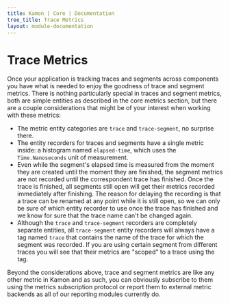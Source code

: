 ```yaml
---
title: Kamon | Core | Documentation
tree_title: Trace Metrics
layout: module-documentation
---
```


Trace Metrics
=============

Once your application is tracking traces and segments across components you have what is needed to enjoy the goodness of
trace and segment metrics. There is nothing particularly special in traces and segment metrics, both are simple entities
as described in the core metrics section, but there are a couple considerations that might be of your interest when
working with these metrics:

* The metric entity categories are `trace` and `trace-segment`, no surprise there.
* The entity recorders for traces and segments have a single metric inside: a histogram named `elapsed-time`, which
uses the `Time.Nanoseconds` unit of measurement.
* Even while the segment's elapsed time is measured from the moment they are created until the moment they are finished, the
segment metrics are not recorded until the correspondent trace has finished. Once the trace is finished, all segments
still open will get their metrics recorded immediately after finishing. The reason for delaying the recording is that a
trace can be renamed at any point while it is still open, so we can only be sure of which entity recorder to use once the
trace has finished and we know for sure that the trace name can't be changed again.
* Although the `trace` and `trace-segment` recorders are completely separate entities, all `trace-segment` entity
recorders will always have a tag named `trace` that contains the name of the trace for which the segment was recorded.
If you are using certain segment from different traces you will see that their metrics are "scoped" to a trace using the
tag.

Beyond the considerations above, trace and segment metrics are like any other metric in Kamon and as such, you can
obviously subscribe to them using the metrics subscription protocol or report them to external metric backends as all of
our reporting modules currently do.

